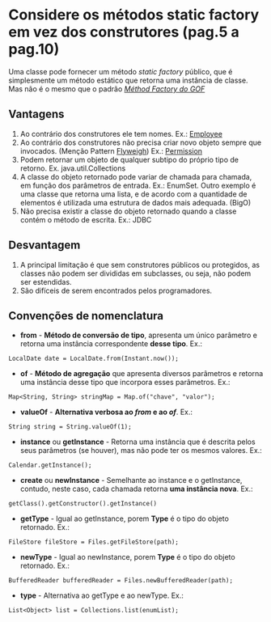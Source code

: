 # Considere os métodos static factory em vez dos construtores (pag.5 a pag.10)

Uma classe pode fornecer um método <i>static factory</i> público, que é simplesmente um método
estático que retorna uma instância de classe. Mas não é o mesmo que o padrão <i> [Méthod Factory do GOF](https://refactoring.guru/pt-br/design-patterns/factory-method) </i>
 
## Vantagens
1. Ao contrário dos construtores ele tem nomes. Ex.: [Employee](src/main/java/com/effectivejava/chapter1/item1/Employee.java) 
2. Ao contrário dos construtores não precisa criar novo objeto sempre que invocados. (Menção 
Pattern [Flyweigh](https://refactoring.guru/pt-br/design-patterns/flyweight)) Ex.: [Permission](src/main/java/com/effectivejava/chapter1/item1/Permission.java)
3. Podem retornar um objeto de qualquer subtipo do próprio tipo de retorno. Ex. java.util.Collections
4. A classe do objeto retornado pode variar de chamada para chamada, em função dos parâmetros de entrada. 
Ex.: EnumSet. Outro exemplo é uma classe que retorna uma lista, e de acordo com a quantidade de elementos 
é utilizada uma estrutura de dados mais adequada. (BigO)
5. Não precisa existir a classe do objeto retornado quando a classe contém o método de escrita. 
Ex.: JDBC

## Desvantagem
1. A principal limitação é que sem construtores públicos ou protegidos, as classes não podem ser divididas 
em subclasses, ou seja, não podem ser estendidas.
2. São difíceis de serem encontrados pelos programadores.

## Convenções de nomenclatura
* **from** - **Método de conversão de tipo**, apresenta um único parâmetro e retorna uma instância 
correspondente **desse tipo**. Ex.: 

``LocalDate date = LocalDate.from(Instant.now());``

* **of** - **Método de agregação** que apresenta diversos parâmetros e retorna uma instância desse tipo 
que incorpora esses parâmetros. Ex.:

``Map<String, String> stringMap = Map.of("chave", "valor");``

* **valueOf** - **Alternativa verbosa ao <i>from</i> e ao <i>of</i>**. Ex.:

``String string = String.valueOf(1);``

* **instance** ou **getInstance** - Retorna uma instância que é descrita pelos seus parâmetros 
(se houver), mas não pode ter os mesmos valores. Ex.:

``Calendar.getInstance();``

* **create** ou **newInstance** - Semelhante ao instance e o getInstance, contudo, neste caso, 
cada chamada retorna **uma instância nova**. Ex.:

``getClass().getConstructor().getInstance()``

* **getType** - Igual ao getInstance, porem **Type** é o tipo do objeto retornado. Ex.:

``FileStore fileStore = Files.getFileStore(path);``

* **newType** - Igual ao newInstance, porem **Type** é o tipo do objeto retornado. Ex.:

``BufferedReader bufferedReader = Files.newBufferedReader(path);``

* **type** - Alternativa ao getType e ao newType. Ex.:

``List<Object> list = Collections.list(enumList);``

